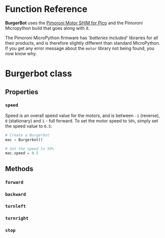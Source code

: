 # Function Reference

**BurgerBot** uses the [Pimoroni Motor SHIM for Pico](https://www.pimoroni.com/motorshim) and the Pimoroni Micropython build that goes along with it. 

The Pimoroni MicroPython firmware has '*batteries included*' libraries for all their products, and is therefore slightly different than standard MicroPython. If you get any error message about the `motor` library not being found, you now know why.

# Burgerbot class

## Properties
### `speed`
Speed is an overall speed value for the motors, and is between `-1` (reverse), `0` (stationary) and `1` - full forward.
To set the motor speed to `50%`, simply set the speed value to `0.5`:

``` python
# Create a Burgerbot
mac = Burgerbot()

# Set the speed to 50%
mac.speed = 0.5
```

## Methods
### `forward`
### `backward`
### `turnleft`
### `turnright`
### `stop`